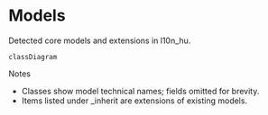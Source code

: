 # Models

Detected core models and extensions in l10n_hu.

```mermaid
classDiagram
```

Notes
- Classes show model technical names; fields omitted for brevity.
- Items listed under _inherit are extensions of existing models.
